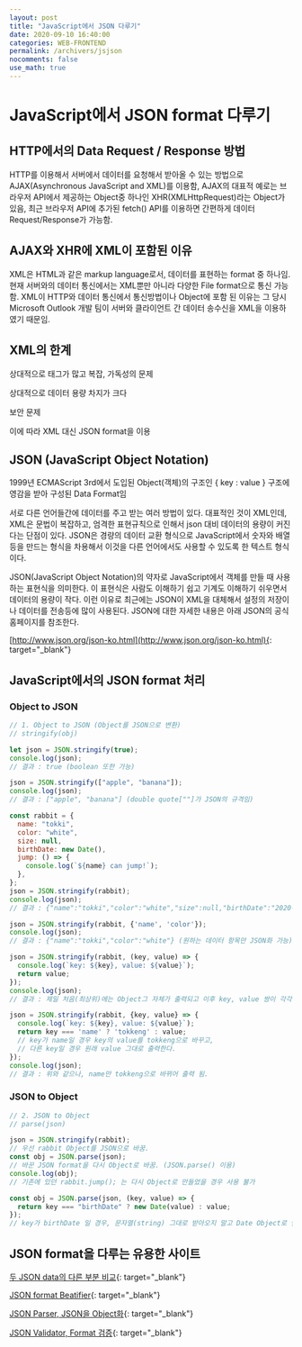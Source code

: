 ```yaml
---
layout: post
title: "JavaScript에서 JSON 다루기"
date: 2020-09-10 16:40:00
categories: WEB-FRONTEND
permalink: /archivers/jsjson
nocomments: false
use_math: true
---
```


# JavaScript에서 JSON format 다루기

## HTTP에서의 Data Request / Response 방법

HTTP를 이용해서 서버에서 데이터를 요청해서 받아올 수 있는 방법으로 AJAX(Asynchronous JavaScript and XML)를 이용함, AJAX의 대표적 예로는 브라우저 API에서 제공하는 Object중 하나인 XHR(XMLHttpRequest)라는 Object가 있음, 최근 브라우저 API에 추가된 fetch() API를 이용하면 간편하게 데이터 Request/Response가 가능함.

## AJAX와 XHR에 XML이 포함된 이유

XML은 HTML과 같은 markup language로서, 데이터를 표현하는 format 중 하나임.
현재 서버와의 데이터 통신에서는 XML뿐만 아니라 다양한 File format으로 통신 가능함. XML이 HTTP와 데이터 통신에서 통신방법이나 Object에 포함 된 이유는 그 당시 Microsoft Outlook 개발 팀이 서버와 클라이언트 간 데이터 송수신을 XML을 이용하였기 때문임.

## XML의 한계

상대적으로 태그가 많고 복잡, 가독성의 문제

상대적으로 데이터 용량 차지가 크다

보안 문제

이에 따라 XML 대신 JSON format을 이용

## JSON (JavaScript Object Notation)

1999년 ECMAScript 3rd에서 도입된 Object(객체)의 구조인 { key : value } 구조에 영감을 받아 구성된 Data Format임

서로 다른 언어들간에 데이터를 주고 받는 여러 방법이 있다. 대표적인 것이 XML인데, XML은 문법이 복잡하고, 엄격한 표현규칙으로 인해서 json 대비 데이터의 용량이 커진다는 단점이 있다. JSON은 경량의 데이터 교환 형식으로 JavaScript에서 숫자와 배열등을 만드는 형식을 차용해서 이것을 다른 언어에서도 사용할 수 있도록 한 텍스트 형식이다.

JSON(JavaScript Object Notation)의 약자로 JavaScript에서 객체를 만들 때 사용하는 표현식을 의미한다. 이 표현식은 사람도 이해하기 쉽고 기계도 이해하기 쉬우면서 데이터의 용량이 작다. 이런 이유로 최근에는 JSON이 XML을 대체해서 설정의 저장이나 데이터를 전송등에 많이 사용된다. JSON에 대한 자세한 내용은 아래 JSON의 공식홈페이지를 참조한다.

[http://www.json.org/json-ko.html](http://www.json.org/json-ko.html){: target="\_blank"}

## JavaScript에서의 JSON format 처리

### Object to JSON

```javascript
// 1. Object to JSON (Object를 JSON으로 변환)
// stringify(obj)

let json = JSON.stringify(true);
console.log(json);
// 결과 : true (boolean 또한 가능)

json = JSON.stringify(["apple", "banana"]);
console.log(json);
// 결과 : ["apple", "banana"] (double quote[""]가 JSON의 규격임)

const rabbit = {
  name: "tokki",
  color: "white",
  size: null,
  birthDate: new Date(),
  jump: () => {
    console.log(`${name} can jump!`);
  },
};
json = JSON.stringify(rabbit);
console.log(json);
// 결과 : {"name":"tokki","color":"white","size":null,"birthDate":"2020-05-29T13:21:16.5282"} (Object의 함수, JavaScript에만 존재하는 Symbol()등은 JSON화 되지 않음)

json = JSON.stringify(rabbit, {'name', 'color'});
console.log(json);
// 결과 : {"name":"tokki","color":"white"} (원하는 데이터 항목만 JSON화 가능)

json = JSON.stringify(rabbit, (key, value) => {
  console.log(`key: ${key}, value: ${value}`);
  return value;
});
console.log(json);
// 결과 : 제일 처음(최상위)에는 Object그 자체가 출력되고 이후 key, value 쌍이 각각 출력 된 후 전체 json data가 출력 됨

json = JSON.stringify(rabbit, {key, value} => {
  console.log(`key: ${key}, value: ${value}`);
  return key === 'name' ? 'tokkeng' : value;
  // key가 name일 경우 key의 value를 tokkeng으로 바꾸고,
  // 다른 key일 경우 원래 value 그대로 출력한다.
});
console.log(json);
// 결과 : 위와 같으나, name만 tokkeng으로 바뀌어 출력 됨.
```

### JSON to Object

```javascript
// 2. JSON to Object
// parse(json)

json = JSON.stringify(rabbit);
// 우선 rabbit Object를 JSON으로 바꿈.
const obj = JSON.parse(json);
// 바꾼 JSON format을 다시 Object로 바꿈. (JSON.parse() 이용)
console.log(obj);
// 기존에 있던 rabbit.jump(); 는 다시 Object로 만들었을 경우 사용 불가

const obj = JSON.parse(json, (key, value) => {
  return key === "birthDate" ? new Date(value) : value;
});
// key가 birthDate 일 경우, 문자열(string) 그대로 받아오지 말고 Date Object로 받아오도록 변환해줌
```

## JSON format을 다루는 유용한 사이트

[두 JSON data의 다른 부분 비교](http://www.jsondiff.com/){: target="\_blank"}

[JSON format Beatifier](https://jsonbeautifier.org/){: target="\_blank"}

[JSON Parser, JSON을 Object화](https://jsonparser.org/){: target="\_blank"}

[JSON Validator, Format 검증](https://www.youtube.com/redirect?v=FN_D4Ihs3LE&redir_token=QUFFLUhqbmY2V0lZU2R3VFpjbkpiTmpYQlYydEI5U3d3Z3xBQ3Jtc0tudmF4SncydThfT3JlVjdsNUFOZkJKb25wZHd2M2JCMF90elZIQlRTd1FXMk12R0lGaG5aQVhFRHFiLWRlSnFWbVptN1NhdExPTndUcldNSjBhMkd2WFljeDg5d1FsMjNVa25kVVl4N2FYREpNWEdJYw%3D%3D&event=video_description&q=https%3A%2F%2Ftools.learningcontainer.com%2Fjson-validator%2F){: target="\_blank"}

<!-- ![permasecond](/assets/posts/2020-02-21-cmdcolor/permasecond.png) -->
